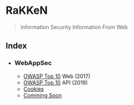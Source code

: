 # RaKKeN
> Information Security Information From Web

## Index
- ### WebAppSec
  - [OWASP Top 10](https://github.com/RakeshKengale/RaKKeN/blob/master/Index/OWASP_Top_10.md) Web (2017)
  - [OWASP Top 10](https://github.com/RakeshKengale/RaKKeN/blob/master/Index/OWASP_API_Top_10.md) API (2019)
  - [Cookies](https://github.com/RakeshKengale/RaKKeN/blob/master/Index/Cookies.md)
  - [Comming Soon](https://github.com/RakeshKengale/RaKKeN/blob/master)
